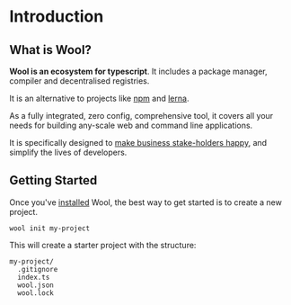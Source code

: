 # Introduction

## What is Wool?

**Wool is an ecosystem for typescript**. It includes a package manager, compiler and decentralised registries.

It is an alternative to projects like [npm](#) and [lerna](#).

As a fully integrated, zero config, comprehensive tool, it covers all your needs for building any-scale web and command line applications.

It is specifically designed to [make business stake-holders happy](#), and simplify the lives of developers.

## Getting Started

Once you've [installed](/install.html) Wool, the best way to get started is to create a new project.

```
wool init my-project
```

This will create a starter project with the structure:

```
my-project/
  .gitignore
  index.ts
  wool.json
  wool.lock
```

